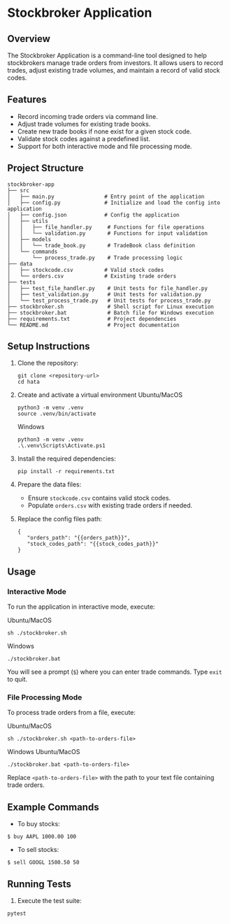 # Stockbroker Application

## Overview
The Stockbroker Application is a command-line tool designed to help stockbrokers manage trade orders from investors. It allows users to record trades, adjust existing trade volumes, and maintain a record of valid stock codes.

## Features
- Record incoming trade orders via command line.
- Adjust trade volumes for existing trade books.
- Create new trade books if none exist for a given stock code.
- Validate stock codes against a predefined list.
- Support for both interactive mode and file processing mode.

## Project Structure
```
stockbroker-app
├── src
│   ├── main.py                # Entry point of the application
│   ├── config.py              # Initialize and load the config into application
│   ├── config.json            # Config the application
│   ├── utils
│   │   ├── file_handler.py     # Functions for file operations
│   │   └── validation.py       # Functions for input validation
│   ├── models
│   │   └── trade_book.py       # TradeBook class definition
│   └── commands
│       └── process_trade.py    # Trade processing logic
├── data
│   ├── stockcode.csv          # Valid stock codes
│   └── orders.csv             # Existing trade orders
├── tests
│   ├── test_file_handler.py    # Unit tests for file_handler.py
│   ├── test_validation.py      # Unit tests for validation.py
│   └── test_process_trade.py   # Unit tests for process_trade.py
├── stockbroker.sh              # Shell script for Linux execution
├── stockbroker.bat             # Batch file for Windows execution
├── requirements.txt            # Project dependencies
└── README.md                   # Project documentation
```

## Setup Instructions
1. Clone the repository:
   ```
   git clone <repository-url>
   cd hata
   ```

2. Create and activate a virtual environment
   Ubuntu/MacOS
   ```
   python3 -m venv .venv
   source .venv/bin/activate 
   ```
   Windows
   ```
   python3 -m venv .venv
   .\.venv\Scripts\Activate.ps1
   ```

5. Install the required dependencies:
   ```
   pip install -r requirements.txt
   ```

6. Prepare the data files:
   - Ensure `stockcode.csv` contains valid stock codes.
   - Populate `orders.csv` with existing trade orders if needed.

7. Replace the config files path:
   ```
   {
      "orders_path": "{{orders_path}}",
      "stock_codes_path": "{{stock_codes_path}}"
   }
   ```

## Usage
### Interactive Mode
To run the application in interactive mode, execute:

Ubuntu/MacOS
```
sh ./stockbroker.sh
```
Windows
```
./stockbroker.bat
```
You will see a prompt (`$`) where you can enter trade commands. Type `exit` to quit.

### File Processing Mode
To process trade orders from a file, execute:

Ubuntu/MacOS
```
sh ./stockbroker.sh <path-to-orders-file>
```
Windows
Ubuntu/MacOS
```
./stockbroker.bat <path-to-orders-file>
```
Replace `<path-to-orders-file>` with the path to your text file containing trade orders.

## Example Commands
- To buy stocks:
```
$ buy AAPL 1000.00 100
```
- To sell stocks:
```
$ sell GOOGL 1500.50 50
```

## Running Tests
1. Execute the test suite:
```
pytest
```
